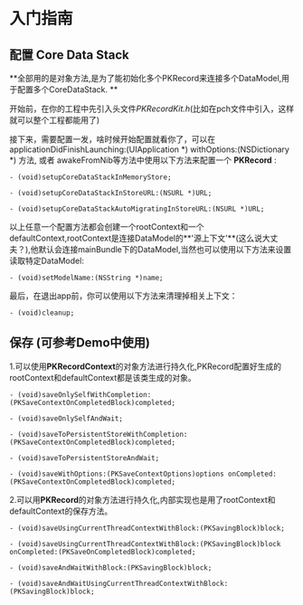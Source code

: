 
# 入门指南

## 配置 Core Data Stack

**全部用的是对象方法,是为了能初始化多个PKRecord来连接多个DataModel,用于配置多个CoreDataStack.	**


开始前，在你的工程中先引入头文件*PKRecordKit.h*(比如在pch文件中引入，这样就可以整个工程都能用了)

接下来，需要配置一发，啥时候开始配置就看你了，可以在applicationDidFinishLaunching:(UIApplication \*) withOptions:(NSDictionary \*) 方法, 或者 awakeFromNib等方法中使用以下方法来配置一个 **PKRecord** :

	- (void)setupCoreDataStackInMemoryStore;

	- (void)setupCoreDataStackInStoreURL:(NSURL *)URL;

	- (void)setupCoreDataStackAutoMigratingInStoreURL:(NSURL *)URL;


以上任意一个配置方法都会创建一个rootContext和一个defaultContext,rootContext是连接DataModel的**'源上下文'**(这么说大丈夫？),他默认会连接mainBundle下的DataModel,当然也可以使用以下方法来设置读取特定DataModel:

	- (void)setModelName:(NSString *)name;

最后，在退出app前，你可以使用以下方法来清理掉相关上下文：

	- (void)cleanup;
	
	

## 保存 (可参考Demo中使用)


1.可以使用**PKRecordContext**的对象方法进行持久化,PKRecord配置好生成的rootContext和defaultContext都是该类生成的对象。

	- (void)saveOnlySelfWithCompletion:(PKSaveContextOnCompletedBlock)completed;

	- (void)saveOnlySelfAndWait;

	- (void)saveToPersistentStoreWithCompletion:(PKSaveContextOnCompletedBlock)completed;

	- (void)saveToPersistentStoreAndWait;

	- (void)saveWithOptions:(PKSaveContextOptions)options onCompleted:(PKSaveContextOnCompletedBlock)completed;



2.可以用**PKRecord**的对象方法进行持久化,内部实现也是用了rootContext和defaultContext的保存方法。

	- (void)saveUsingCurrentThreadContextWithBlock:(PKSavingBlock)block;

	- (void)saveUsingCurrentThreadContextWithBlock:(PKSavingBlock)block onCompleted:(PKSaveOnCompletedBlock)completed;

	- (void)saveAndWaitWithBlock:(PKSavingBlock)block;

	- (void)saveAndWaitUsingCurrentThreadContextWithBlock:(PKSavingBlock)block;

